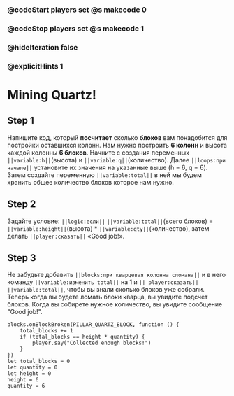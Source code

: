 ### @codeStart players set @s makecode 0
### @codeStop players set @s makecode 1

### @hideIteration false 
### @explicitHints 1


# Mining Quartz!

## Step 1
Напишите код, который **посчитает** сколько **блоков** вам понадобится для постройки оставшихся колонн. Нам нужно построить **6 колонн** и высота каждой колонны **6 блоков**. Начните с создания переменных ``||variable:h||``(высота) и ``||variable:q||``(количество). Далее ``||loops:при начале||`` установите их значения на указанные выше (h = 6, q = 6). Затем создайте переменную ``||variable:total||`` в ней мы будем хранить общее количество блоков которое нам нужно.

## Step 2
Задайте условие: ``||logic:если||`` ``||variable:total||``(всего блоков) = ``||variable:height||``(высота) * ``||variable:qty||``(количество), затем делать ``||player:сказать||`` «Good job!».

## Step 3
Не забудьте добавить ``||blocks:при кварцевая колонна сломана||`` и в него команду ``||variable:изменить total||`` на 1 и ``|| player:сказать||`` ``||variable:total||``, чтобы вы знали сколько блоков уже собрали. Теперь когда вы будете ломать блоки кварца, вы увидите подсчет блоков. Когда вы собирете нужное количество, вы увидите сообщение "Good job!".

```ghost
blocks.onBlockBroken(PILLAR_QUARTZ_BLOCK, function () {
    total_blocks += 1
    if (total_blocks == height * quantity) {
        player.say("Collected enough blocks!")
    }
})
let total_blocks = 0
let quantity = 0
let height = 0
height = 6
quantity = 6
```
